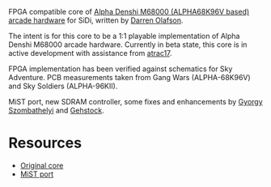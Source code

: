 FPGA compatible core of [Alpha Denshi M68000 (ALPHA68K96V based) arcade hardware](http://www.system16.com/hardware.php?id=884) for SiDi, written by [Darren Olafson](https://twitter.com/Darren__O).

The intent is for this core to be a 1:1 playable implementation of Alpha Denshi M68000 arcade hardware. Currently in beta state, this core is in active development with assistance from [atrac17](https://github.com/atrac17).

FPGA implementation has been verified against schematics for Sky Adventure. PCB measurements taken from Gang Wars (ALPHA-68K96V) and Sky Soldiers (ALPHA-96KII).

MiST port, new SDRAM controller, some fixes and enhancements by [Gyorgy Szombathelyi](https://github.com/gyurco) and [Gehstock](https://github.com/Gehstock).

# Resources

- [Original core](https://github.com/va7deo/alpha68k)
- [MiST port](https://github.com/Gehstock/Mist_FPGA/tree/master/Arcade_MiST/Alpha%20Densi%20M68000%20Hardware)
